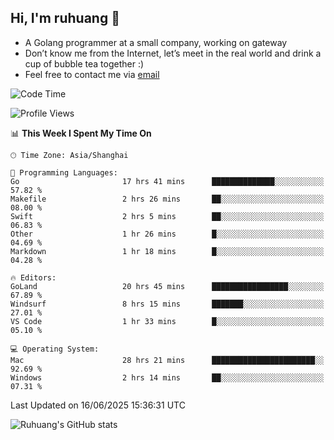 ## Hi, I'm ruhuang 👋

- A Golang programmer at a small company, working on gateway
- Don’t know me from the Internet, let’s meet in the real world and drink a cup of bubble tea together :)
- Feel free to contact me via [email](mailto:ruhuang2001@gmail.com)
<!--START_SECTION:waka-->
![Code Time](http://img.shields.io/badge/Code%20Time-580%20hrs%204%20mins-blue)

![Profile Views](http://img.shields.io/badge/Profile%20Views-3-blue)

📊 **This Week I Spent My Time On** 

```text
🕑︎ Time Zone: Asia/Shanghai

💬 Programming Languages: 
Go                       17 hrs 41 mins      ██████████████░░░░░░░░░░░   57.82 % 
Makefile                 2 hrs 26 mins       ██░░░░░░░░░░░░░░░░░░░░░░░   08.00 % 
Swift                    2 hrs 5 mins        ██░░░░░░░░░░░░░░░░░░░░░░░   06.83 % 
Other                    1 hr 26 mins        █░░░░░░░░░░░░░░░░░░░░░░░░   04.69 % 
Markdown                 1 hr 18 mins        █░░░░░░░░░░░░░░░░░░░░░░░░   04.28 % 

🔥 Editors: 
GoLand                   20 hrs 45 mins      █████████████████░░░░░░░░   67.89 % 
Windsurf                 8 hrs 15 mins       ███████░░░░░░░░░░░░░░░░░░   27.01 % 
VS Code                  1 hr 33 mins        █░░░░░░░░░░░░░░░░░░░░░░░░   05.10 % 

💻 Operating System: 
Mac                      28 hrs 21 mins      ███████████████████████░░   92.69 % 
Windows                  2 hrs 14 mins       ██░░░░░░░░░░░░░░░░░░░░░░░   07.31 % 
```


 Last Updated on 16/06/2025 15:36:31 UTC
<!--END_SECTION:waka-->

![Ruhuang's GitHub stats](https://github-readme-stats.vercel.app/api?username=ruhuang2001&count_private=true&hide_title=true&show_icons=true&theme=vue)

